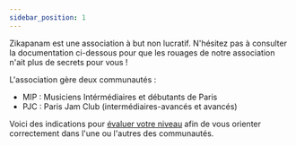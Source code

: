 ```yaml
---
sidebar_position: 1
---
```


Zikapanam est une association à but non lucratif. N'hésitez pas à consulter la documentation ci-dessous pour que les rouages de notre association n'ait plus de secrets pour vous !

L'association gère deux communautés :
- MIP : Musiciens Intérmédiaires et débutants de Paris
- PJC : Paris Jam Club (intermédiaires-avancés et avancés)

Voici des indications pour [évaluer votre niveau](https://www.blog.zikapanam.fr/zap-comment-%C3%A9valuer-son-niveau/) afin de vous orienter correctement dans l'une ou l'autres des communautés.
